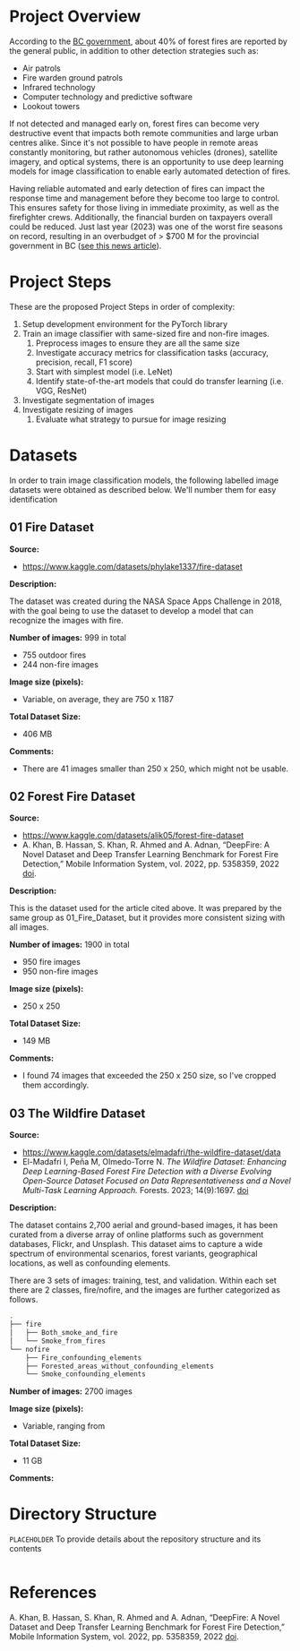 # Project Overview

According to the [BC government](https://www2.gov.bc.ca/gov/content/safety/wildfire-status/wildfire-response/how-wildfire-is-detected), about 40% of forest fires are reported by the general public, in addition to other detection strategies such as:
- Air patrols
- Fire warden ground patrols
- Infrared technology
- Computer technology and predictive software
- Lookout towers

If not detected and managed early on, forest fires can become very destructive event that impacts both remote communities and large urban centres alike. Since it's not possible to have people in remote areas constantly monitoring, but rather autonomous vehicles (drones), satellite imagery, and optical systems, there is an opportunity to use deep learning models for image classification to enable early automated detection of fires.

Having reliable automated and early detection of fires can impact the response time and management before they become too large to control. This ensures safety for those living in immediate proximity, as well as the firefighter crews. Additionally, the financial burden on taxpayers overall could be reduced. Just last year (2023) was one of the worst fire seasons on record, resulting in an overbudget of > $700 M for the provincial government in BC ([see this news article](https://vancouver.citynews.ca/2023/09/27/bc-projected-deficit-2023-q1/)).

# Project Steps

These are the proposed Project Steps in order of complexity:

1. Setup development environment for the PyTorch library
2. Train an image classifier with same-sized fire and non-fire images. 
	1. Preprocess images to ensure they are all the same size
	2. Investigate accuracy metrics for classification tasks (accuracy, precision, recall, F1 score)
	3. Start with simplest model (i.e. LeNet)
	4. Identify state-of-the-art models that could do transfer learning (i.e. VGG, ResNet)
3. Investigate segmentation of images
4. Investigate resizing of images
	1. Evaluate what strategy to pursue for image resizing

# Datasets

In order to train image classification models, the following labelled image datasets were obtained as described below. We'll number them for easy identification

## 01 Fire Dataset

**Source:**

- https://www.kaggle.com/datasets/phylake1337/fire-dataset

**Description:** 

The dataset was created during the NASA Space Apps Challenge in 2018, with the goal being to use the dataset to develop a model that can recognize the images with fire.

**Number of images:** 999 in total

- 755 outdoor fires
- 244 non-fire images

**Image size (pixels):** 
- Variable, on average, they are 750 x 1187

**Total Dataset Size:** 
- 406 MB

**Comments:**
- There are 41 images smaller than 250 x 250, which might not be usable.
## 02 Forest Fire Dataset

**Source:** 
- https://www.kaggle.com/datasets/alik05/forest-fire-dataset
- A. Khan, B. Hassan, S. Khan, R. Ahmed and A. Adnan, “DeepFire: A Novel Dataset and Deep Transfer Learning Benchmark for Forest Fire Detection,” Mobile Information System, vol. 2022, pp. 5358359, 2022 [doi](https://doi.org/10.1155/2022/5358359).

**Description:** 

This is the dataset used for the article cited above. It was prepared by the same group as 01_Fire_Dataset, but it provides more consistent sizing with all images.

**Number of images:** 
1900 in total
- 950 fire images
- 950 non-fire images

**Image size (pixels):** 
- 250 x 250

**Total Dataset Size:** 
- 149 MB

**Comments:**
- I found 74 images that exceeded the 250 x 250 size, so I've cropped them accordingly.

## 03 The Wildfire Dataset

**Source:** 
- https://www.kaggle.com/datasets/elmadafri/the-wildfire-dataset/data
- El-Madafri I, Peña M, Olmedo-Torre N. *The Wildfire Dataset: Enhancing Deep Learning-Based Forest Fire Detection with a Diverse Evolving Open-Source Dataset Focused on Data Representativeness and a Novel Multi-Task Learning Approach.* Forests. 2023; 14(9):1697.  [doi](https://doi.org/10.3390/f14091697)

**Description:** 

The dataset contains 2,700 aerial and ground-based images, it has been curated from a diverse array of online platforms such as government databases, Flickr, and Unsplash. This dataset aims to capture a wide spectrum of environmental scenarios, forest variants, geographical locations, as well as confounding elements. 

There are 3 sets of images: training, test, and validation. Within each set there are 2 classes, fire/nofire, and the images are further categorized as follows.

```bash
.
├── fire
│   ├── Both_smoke_and_fire
│   └── Smoke_from_fires
└── nofire
    ├── Fire_confounding_elements
    ├── Forested_areas_without_confounding_elements
    └── Smoke_confounding_elements
```

**Number of images:** 
2700 images

**Image size (pixels):** 
- Variable, ranging from 

**Total Dataset Size:** 
- 11 GB

**Comments:**



# Directory Structure

`PLACEHOLDER` 
To provide details about the repository structure and its contents
```nohighlight
```


# References

 A. Khan, B. Hassan, S. Khan, R. Ahmed and A. Adnan, “DeepFire: A Novel Dataset and Deep Transfer Learning Benchmark for Forest Fire Detection,” Mobile Information System, vol. 2022, pp. 5358359, 2022 [doi](https://doi.org/10.1155/2022/5358359).
